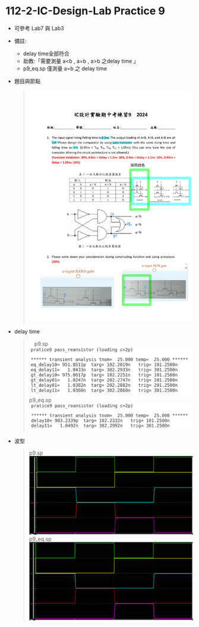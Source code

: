 # 112-2-IC-Design-Lab Practice 9

- 可參考 Lab7 與 Lab3
- 備註: 
    - delay time全部符合
    - 助教:「需要測量 a<b , a=b , a>b 之delay time 」
    - p9_eq.sp 僅測量 a=b 之 delay time 
  
- 題目與節點
    >![alt text](p9_node.jpg)
- delay time
    >　p9.sp
    > ![alt text](p9_delay.png)
    > p9_eq.sp
    > ![alt text](p9_delay_eq.png)　
- 波型
    > p9.sp
    > ![alt text](p9_wave.png)
    > p9_eq.sp
    > ![alt text](p9_wave_eq.png)
